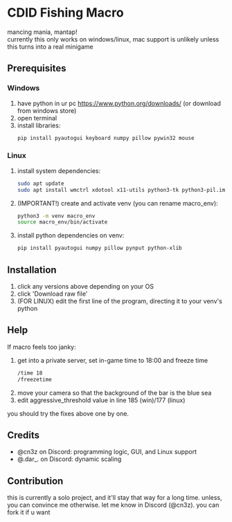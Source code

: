 # CDID Fishing Macro
mancing mania, mantap!<br/>
currently this only works on windows/linux, mac support is unlikely unless this turns into a real minigame

## Prerequisites
### Windows
1. have python in ur pc https://www.python.org/downloads/ (or download from windows store)
2. open terminal
3. install libraries:
   ```bash
   pip install pyautogui keyboard numpy pillow pywin32 mouse
### Linux
1. install system dependencies:
   ```bash
   sudo apt update
   sudo apt install wmctrl xdotool x11-utils python3-tk python3-pil.imagetk
2. (IMPORTANT!) create and activate venv (you can rename macro_env):
   ```bash
   python3 -m venv macro_env
   source macro_env/bin/activate
3. install python dependencies on venv:
   ```bash
   pip install pyautogui numpy pillow pynput python-xlib

## Installation
1. click any versions above depending on your OS
2. click 'Download raw file'
3. (FOR LINUX) edit the first line of the program, directing it to your venv's python

## Help
If macro feels too janky:<br/>
1. get into a private server, set in-game time to 18:00 and freeze time
   ```bash
   /time 18
   /freezetime
2. move your camera so that the background of the bar is the blue sea
3. edit aggressive_threshold value in line 185 (win)/177 (linux)

you should try the fixes above one by one.

## Credits
- @cn3z on Discord: programming logic, GUI, and Linux support<br/>
- @.dar_. on Discord: dynamic scaling
   
## Contribution
this is currently a solo project, and it'll stay that way for a long time. unless, you can convince me otherwise. let me know in Discord (@cn3z). you can fork it if u want
